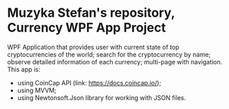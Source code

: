 # Muzyka Stefan's repository, Currency WPF App Project

WPF Application that provides user with current state of top cryptocurrencies of the world; search for the cryptocurrency by name; observe detailed information of each currency; multi-page with navigation.
This app is:
- using CoinCap API (link: https://docs.coincap.io/);
- using MVVM;
- using Newtonsoft.Json library for working with JSON files.

